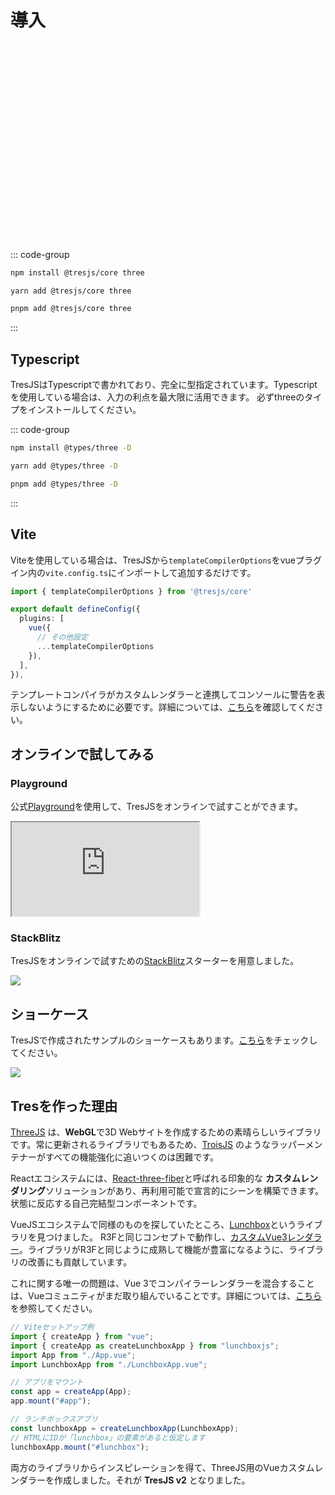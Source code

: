 # 導入

<ClientOnly>
    <div style="aspect-ratio: 16/9; height: auto; margin: 2rem 0; border-radius: 8px; overflow:hidden;">
      <FirstScene />
    </div>
</ClientOnly>

::: code-group

```bash [npm]
npm install @tresjs/core three
```

```bash [yarn]
yarn add @tresjs/core three
```

```bash [pnpm]
pnpm add @tresjs/core three
```

:::

## Typescript

TresJSはTypescriptで書かれており、完全に型指定されています。Typescriptを使用している場合は、入力の利点を最大限に活用できます。 必ずthreeのタイプをインストールしてください。

::: code-group

```bash [npm]
npm install @types/three -D
```

```bash [yarn]
yarn add @types/three -D
```

```bash [pnpm]
pnpm add @types/three -D
```

:::

## Vite

Viteを使用している場合は、TresJSから`templateCompilerOptions`をvueプラグイン内の`vite.config.ts`にインポートして追加するだけです。

```ts
import { templateCompilerOptions } from '@tresjs/core'

export default defineConfig({
  plugins: [
    vue({
      // その他設定
      ...templateCompilerOptions
    }),
  ],
}),
```

テンプレートコンパイラがカスタムレンダラーと連携してコンソールに警告を表示しないようにするために必要です。詳細については、[こちら](/ja/guide/troubleshooting.html)を確認してください。

## オンラインで試してみる

### Playground

公式[Playground](https://play.tresjs.org/)を使用して、TresJSをオンラインで試すことができます。

<iframe src="https://play.tresjs.org/" class="w-full rounded shadow-lg outline-none border-none aspect-4/3"></iframe>

### StackBlitz

TresJSをオンラインで試すための[StackBlitz](https://stackblitz.com/)スターターを用意しました。

![](/stackblitz-starter.png)

## ショーケース

TresJSで作成されたサンプルのショーケースもあります。[こちら](https://playground.tresjs.org/)をチェックしてください。

![](/tresjs-lab.png)

## Tresを作った理由

[ThreeJS](https://threejs.org/) は、**WebGL**で3D Webサイトを作成するための素晴らしいライブラリです。常に更新されるライブラリでもあるため、[TroisJS](https://troisjs.github.io/) のようなラッパーメンテナーがすべての機能強化に追いつくのは困難です。

Reactエコシステムには、[React-three-fiber](https://docs.pmnd.rs/react-three-fiber)と呼ばれる印象的な **カスタムレンダリング**ソリューションがあり、再利用可能で宣言的にシーンを構築できます。状態に反応する自己完結型コンポーネントです。

VueJSエコシステムで同様のものを探していたところ、[Lunchbox](https://github.com/breakfast-studio/lunchboxjs)というライブラリを見つけました。
R3Fと同じコンセプトで動作し、[カスタムVue3レンダラー](https://vuejs.org/api/custom-renderer.html)。ライブラリがR3Fと同じように成熟して機能が豊富になるように、ライブラリの改善にも貢献しています。

これに関する唯一の問題は、Vue 3でコンパイラーレンダラーを混合することは、Vueコミュニティがまだ取り組んでいることです。詳細については、[こちら](https://github.com/vuejs/vue-loader/pull/1645)を参照してください。

```ts
// Viteセットアップ例
import { createApp } from "vue";
import { createApp as createLunchboxApp } from "lunchboxjs";
import App from "./App.vue";
import LunchboxApp from "./LunchboxApp.vue";

// アプリをマウント
const app = createApp(App);
app.mount("#app");

// ランチボックスアプリ
const lunchboxApp = createLunchboxApp(LunchboxApp);
// HTMLにIDが「lunchbox」の要素があると仮定します
lunchboxApp.mount("#lunchbox");
```

両方のライブラリからインスピレーションを得て、ThreeJS用のVueカスタムレンダラーを作成しました。それが **TresJS v2** となりました。
